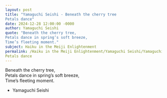 ```yaml
---
layout: post
title: "Yamaguchi Seishi - Beneath the cherry tree  
Petals dance"
date: 2024-12-28 12:00:00 -0000
author: Yamaguchi Seishi
quote: "Beneath the cherry tree,  
Petals dance in spring’s soft breeze,  
Time’s fleeting moment."
subject: Haiku in the Meiji Enlightenment
permalink: /Haiku in the Meiji Enlightenment/Yamaguchi Seishi/Yamaguchi Seishi - Beneath the cherry tree  
Petals dance
---
```


Beneath the cherry tree,  
Petals dance in spring’s soft breeze,  
Time’s fleeting moment.

- Yamaguchi Seishi
